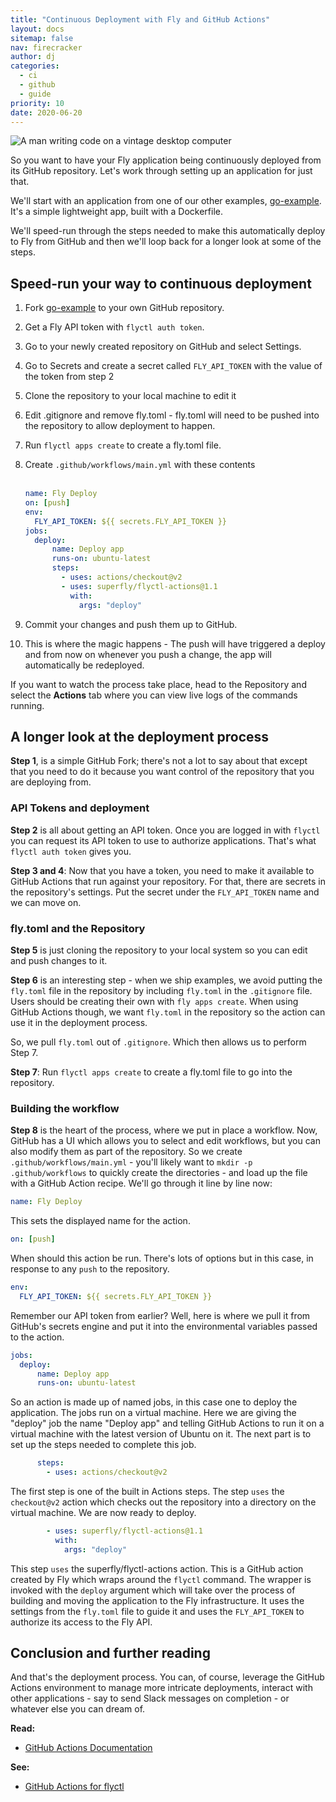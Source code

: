 ```yaml
---
title: "Continuous Deployment with Fly and GitHub Actions"
layout: docs
sitemap: false
nav: firecracker
author: dj
categories:
  - ci
  - github
  - guide
priority: 10
date: 2020-06-20
---
```


<img src="/public/images/continuous-deployment.jpg" alt="A man writing code on a vintage desktop computer" class="rounded-xl">

So you want to have your Fly application being continuously deployed from its GitHub repository. Let's work through setting up an application for just that.

We'll start with an application from one of our other examples, [go-example](https://github.com/fly-apps/go-example). It's a simple lightweight app, built with a Dockerfile.

We'll speed-run through the steps needed to make this automatically deploy to Fly from GitHub and then we'll loop back for a longer look at some of the steps. 

## Speed-run your way to continuous deployment

1.  Fork [go-example](https://github.com/fly-apps/go-example) to your own GitHub repository.
2.  Get a Fly API token with `flyctl auth token`.
3.  Go to your newly created repository on GitHub and select Settings.
4.  Go to Secrets and create a secret called `FLY_API_TOKEN` with the value of the token from step 2
5.  Clone the repository to your local machine to edit it
6.  Edit .gitignore and remove fly.toml - fly.toml will need to be pushed into the repository to allow deployment to happen.
7.  Run `flyctl apps create` to create a fly.toml file.
8.  Create `.github/workflows/main.yml` with these contents
    <br>
    <br>
    ```yaml
    name: Fly Deploy
    on: [push]
    env:
      FLY_API_TOKEN: ${{ secrets.FLY_API_TOKEN }}
    jobs:
      deploy:
          name: Deploy app
          runs-on: ubuntu-latest
          steps:
            - uses: actions/checkout@v2
            - uses: superfly/flyctl-actions@1.1
              with:
                args: "deploy"
    ```      
    
9.  Commit your changes and push them up to GitHub.
10. This is where the magic happens - The push will have triggered a deploy and from now on whenever you push a change, the app will automatically be redeployed.

If you want to watch the process take place, head to the Repository and select the **Actions** tab where you can view live logs of the commands running.

## A longer look at the deployment process

**Step 1**, is a simple GitHub Fork; there's not a lot to say about that except that you need to do it because you want control of the repository that you are deploying from.

### API Tokens and deployment

**Step 2** is all about getting an API token. Once you are logged in with `flyctl` you can request its API token to use to authorize applications. That's what `flyctl auth token` gives you.

**Step 3 and 4**: Now that you have a token, you need to make it available to GitHub Actions that run against your repository. For that, there are secrets in the repository's settings. Put the secret under the `FLY_API_TOKEN` name and we can move on.

### fly.toml and the Repository

**Step 5** is just cloning the repository to your local system so you can edit and push changes to it.

**Step 6** is an interesting step - when we ship examples, we avoid putting the `fly.toml` file in the repository by including `fly.toml` in the `.gitignore` file. Users should be creating their own with `fly apps create`. When using GitHub Actions though, we want `fly.toml` in the repository so the action can use it in the deployment process. 

So, we pull `fly.toml` out of `.gitignore`. Which then allows us to perform Step 7.

**Step 7**: Run `flyctl apps create` to create a fly.toml file to go into the repository.

### Building the workflow

**Step 8** is the heart of the process, where we put in place a workflow. Now, GitHub has a UI which allows you to select and edit workflows, but you can also modify them as part of the repository. So we create `.github/workflows/main.yml` - you'll likely want to `mkdir -p .github/workflows` to quickly create the directories - and load up the file with a GitHub Action recipe. We'll go through it line by line now:

```yaml
name: Fly Deploy
```

This sets the displayed name for the action.

```yaml
on: [push]
```

When should this action be run. There's lots of options but in this case, in response to any `push` to the repository.

```yaml
env:
  FLY_API_TOKEN: ${{ secrets.FLY_API_TOKEN }}
```

Remember our API token from earlier? Well, here is where we pull it from GitHub's secrets engine and put it into the environmental variables passed to the action.

```yaml
jobs:
  deploy:
      name: Deploy app
      runs-on: ubuntu-latest
```

So an action is made up of named jobs, in this case one to deploy the application. The jobs run on a virtual machine. Here we are giving the "deploy" job the name "Deploy app" and telling GitHub Actions to run it on a virtual machine with the latest version of Ubuntu on it. The next part is to set up the steps needed to complete this job.

```yaml
      steps:
        - uses: actions/checkout@v2
```

The first step is one of the built in Actions steps. The step `uses` the `checkout@v2` action which checks out the repository into a directory on the virtual machine. We are now ready to deploy.

```yaml
        - uses: superfly/flyctl-actions@1.1
          with:
            args: "deploy"
```

This step `uses` the superfly/flyctl-actions action. This is a GitHub action created by Fly which wraps around the `flyctl` command. The wrapper is invoked with the `deploy` argument which will take over the process of building and moving the application to the Fly infrastructure. It uses the settings from the `fly.toml` file to guide it and uses the `FLY_API_TOKEN` to authorize its access to the Fly API.

## Conclusion and further reading

And that's the deployment process. You can, of course, leverage the GitHub Actions environment to manage more intricate deployments, interact with other applications - say to send Slack messages on completion - or whatever else you can dream of.

**Read:**

* [GitHub Actions Documentation](https://help.github.com/en/actions)

**See:**

* [GitHub Actions for flyctl](https://github.com/superfly/flyctl-actions)





